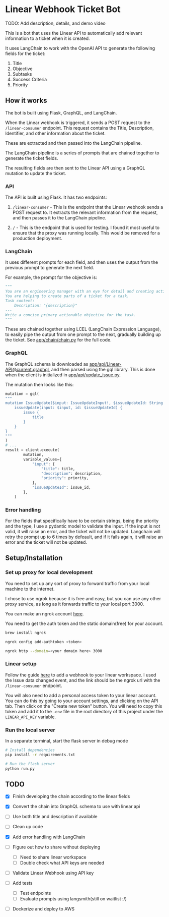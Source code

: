 # Linear Webhook Ticket Bot

TODO: Add description, details, and demo video

This is a bot that uses the Linear API to automatically add relevant information to a ticket when it is created.

It uses LangChain to work with the OpenAI API to generate the following fields for the ticket:

1. Title
2. Objective
3. Subtasks
4. Success Criteria
5. Priority

## How it works

The bot is built using Flask, GraphQL, and LangChain.

When the Linear webhook is triggered, it sends a POST request to the `/linear-consumer` endpoint. This request contains the Title, Description, Identifier, and other information about the ticket.

These are extracted and then passed into the LangChain pipeline.

The LangChain pipeline is a series of prompts that are chained together to generate the ticket fields.

The resulting fields are then sent to the Linear API using a GraphQL mutation to update the ticket.

### API

The API is built using Flask. It has two endpoints:

1. `/linear-consumer` - This is the endpoint that the Linear webhook sends a POST request to. It extracts the relevant information from the request, and then passes it to the LangChain pipeline.

2. `/` - This is the endpoint that is used for testing. I found it most useful to ensure that the proxy was running locally. This would be removed for a production deployment.

### LangChain

It uses different prompts for each field, and then uses the output from the previous prompt to generate the next field.

For example, the prompt for the objective is:

```python
"""
You are an engineering manager with an eye for detail and creating actionable objectives.
You are helping to create parts of a ticket for a task.
Task context:
    Description: "{description}"
---
Write a concise primary actionable objective for the task.
"""
```

These are chained together using LCEL (LangChain Expression Language), to easily pipe the output from one prompt to the next, gradually building up the ticket.
See [app/chain/chain.py](app/chain/chain.py) for the full code.

### GraphQL

The GraphQL schema is downloaded as [app/api/Linear-API@current.graphql](app/api/Linear-API@current.graphql), and then parsed using the gql library. This is done when the client is initialized in [app/api/update_issue.py](app/api/update_issue.py).

The mutation then looks like this:

```python
mutation = gql(
"""
mutation IssueUpdate($input: IssueUpdateInput!, $issueUpdateId: String!) {
    issueUpdate(input: $input, id: $issueUpdateId) {
        issue {
            title
        }
    }
}
"""
)
# ...
result = client.execute(
        mutation,
        variable_values={
            "input": {
                "title": title,
                "description": description,
                "priority": priority,
            },
            "issueUpdateId": issue_id,
        },
    )
```

### Error handling

For the fields that specifically have to be certain strings, being the priority and the type, I use a pydantic model to validate the input. If the input is not valid, it will raise an error, and the ticket will not be updated. Langchain will retry the prompt up to 6 times by defeault, and if it fails again, it will raise an error and the ticket will not be updated.

## Setup/Installation

### Set up proxy for local development

You need to set up any sort of proxy to forward traffic from your local machine to the internet.

I chose to use ngrok because it is free and easy, but you can use any other proxy service, as long as it forwards traffic to your local port 3000.

You can make an ngrok account [here](https://dashboard.ngrok.com/signup).

You need to get the auth token and the static domain(free) for your account.

```bash
brew install ngrok

ngrok config add-authtoken <token>

ngrok http --domain=<your domain here> 3000
```

### Linear setup

Follow the guide [here](https://developers.linear.app/docs/graphql/webhooks) to add a webhook to your linear workspace. I used the Issue data changed event, and the link should be the ngrok url with the `/linear-consumer` endpoint.

You will also need to add a personal access token to your linear account. You can do this by going to your account settings, and clicking on the API tab. Then click on the "Create new token" button. You will need to copy this token and add it to the `.env` file in the root directory of this project under the `LINEAR_API_KEY` variable.

### Run the local server

In a separate terminal, start the flask server in debug mode

```bash
# Install dependencies
pip install -r requirements.txt

# Run the flask server
python run.py
```

## TODO

- [x] Finish developing the chain according to the linear fields
- [x] Convert the chain into GraphQL schema to use with linear api
- [ ] Use both title and description if available
- [ ] Clean up code
- [x] Add error handling with LangChain
- [ ] Figure out how to share without deploying
  - [ ] Need to share linear workspace
  - [ ] Double check what API keys are needed

- [ ] Validate Linear Webhook using API key

- [ ] Add tests
  - [ ] Test endpoints
  - [ ] Evaluate prompts using langsmith(still on waitlist :/)
- [ ] Dockerize and deploy to AWS
